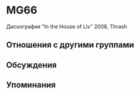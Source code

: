 # MG66

Дискография
"In the House of Liv" 2008, Thrash

## Отношения с другими группами


## Обсуждения


## Упоминания

